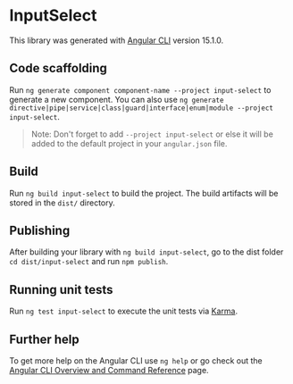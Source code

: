 # InputSelect

This library was generated with [Angular CLI](https://github.com/angular/angular-cli) version 15.1.0.

## Code scaffolding

Run `ng generate component component-name --project input-select` to generate a new component. You can also use `ng generate directive|pipe|service|class|guard|interface|enum|module --project input-select`.
> Note: Don't forget to add `--project input-select` or else it will be added to the default project in your `angular.json` file. 

## Build

Run `ng build input-select` to build the project. The build artifacts will be stored in the `dist/` directory.

## Publishing

After building your library with `ng build input-select`, go to the dist folder `cd dist/input-select` and run `npm publish`.

## Running unit tests

Run `ng test input-select` to execute the unit tests via [Karma](https://karma-runner.github.io).

## Further help

To get more help on the Angular CLI use `ng help` or go check out the [Angular CLI Overview and Command Reference](https://angular.io/cli) page.
